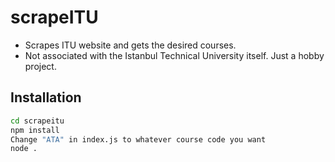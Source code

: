 # scrapeITU

- Scrapes ITU website and gets the desired courses.
- Not associated with the Istanbul Technical University itself. Just a hobby project.

## Installation

```sh
cd scrapeitu
npm install
Change "ATA" in index.js to whatever course code you want
node .
```
